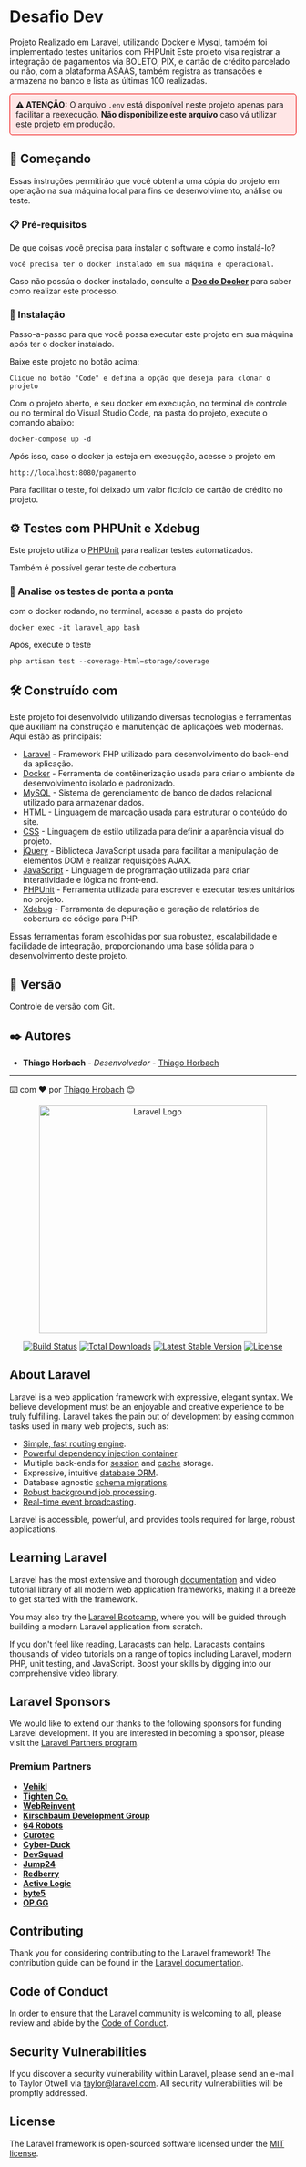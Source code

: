 # Desafio Dev

Projeto Realizado em Laravel, utilizando Docker e Mysql, também foi implementado testes unitários com PHPUnit
Este projeto visa registrar a integração de pagamentos via BOLETO, PIX, e cartão de crédito parcelado ou não, com a plataforma ASAAS, também registra as transações e armazena no banco e lista as últimas 100 realizadas.

<div style="border:1px solid #e00; padding: 10px; border-radius: 5px; background-color: #ffe6e6;">
  <strong>⚠️ ATENÇÃO:</strong> O arquivo <code>.env</code> está disponível neste projeto apenas para facilitar a reexecução. <strong>Não disponibilize este arquivo</strong> caso vá utilizar este projeto em produção.
</div>


## 🚀 Começando

Essas instruções permitirão que você obtenha uma cópia do projeto em operação na sua máquina local para fins de desenvolvimento, análise ou teste.


### 📋 Pré-requisitos

De que coisas você precisa para instalar o software e como instalá-lo?

```
Você precisa ter o docker instalado em sua máquina e operacional.
```

Caso não possúa o docker instalado, consulte a **[Doc do Docker](https://docs.docker.com/)** para saber como realizar este processo.

### 🔧 Instalação

Passo-a-passo para que você possa executar este projeto em sua máquina após ter o docker instalado.

Baixe este projeto no botão acima:

```
Clique no botão "Code" e defina a opção que deseja para clonar o projeto
```

Com o projeto aberto, e seu docker em execução, no terminal de controle ou no terminal do Visual Studio Code, na pasta do projeto, execute o comando abaixo:

```
docker-compose up -d
```


Após isso, caso o docker ja esteja em execuçção, acesse o projeto em

```
http://localhost:8080/pagamento
```

Para facilitar o teste, foi deixado um valor fictício de cartão de crédito no projeto.


## ⚙️ Testes com PHPUnit e Xdebug

Este projeto utiliza o [PHPUnit](https://phpunit.de/) para realizar testes automatizados.

Também é possível gerar teste de cobertura


### 🔩 Analise os testes de ponta a ponta

com o docker rodando, no terminal, acesse a pasta do projeto

```
docker exec -it laravel_app bash 
```

Após, execute o teste

```
php artisan test --coverage-html=storage/coverage
```



## 🛠️ Construído com

Este projeto foi desenvolvido utilizando diversas tecnologias e ferramentas que auxiliam na construção e manutenção de aplicações web modernas. Aqui estão as principais:

* [Laravel](https://laravel.com/docs) - Framework PHP utilizado para desenvolvimento do back-end da aplicação.
* [Docker](https://www.docker.com/) - Ferramenta de contêinerização usada para criar o ambiente de desenvolvimento isolado e padronizado.
* [MySQL](https://www.mysql.com/) - Sistema de gerenciamento de banco de dados relacional utilizado para armazenar dados.
* [HTML](https://developer.mozilla.org/en-US/docs/Web/HTML) - Linguagem de marcação usada para estruturar o conteúdo do site.
* [CSS](https://developer.mozilla.org/en-US/docs/Web/CSS) - Linguagem de estilo utilizada para definir a aparência visual do projeto.
* [jQuery](https://jquery.com/) - Biblioteca JavaScript usada para facilitar a manipulação de elementos DOM e realizar requisições AJAX.
* [JavaScript](https://developer.mozilla.org/en-US/docs/Web/JavaScript) - Linguagem de programação utilizada para criar interatividade e lógica no front-end.
* [PHPUnit](https://phpunit.de/) - Ferramenta utilizada para escrever e executar testes unitários no projeto.
* [Xdebug](https://xdebug.org/docs) - Ferramenta de depuração e geração de relatórios de cobertura de código para PHP.

Essas ferramentas foram escolhidas por sua robustez, escalabilidade e facilidade de integração, proporcionando uma base sólida para o desenvolvimento deste projeto.

## 📌 Versão

Controle de versão com Git.

## ✒️ Autores


* **Thiago Horbach** - *Desenvolvedor* - [Thiago Horbach](https://github.com/ThiagoHorbach)

---
⌨️ com ❤️ por [Thiago Hrobach](https://github.com/ThiagoHorbach) 😊


















<p align="center"><a href="https://laravel.com" target="_blank"><img src="https://raw.githubusercontent.com/laravel/art/master/logo-lockup/5%20SVG/2%20CMYK/1%20Full%20Color/laravel-logolockup-cmyk-red.svg" width="400" alt="Laravel Logo"></a></p>

<p align="center">
<a href="https://github.com/laravel/framework/actions"><img src="https://github.com/laravel/framework/workflows/tests/badge.svg" alt="Build Status"></a>
<a href="https://packagist.org/packages/laravel/framework"><img src="https://img.shields.io/packagist/dt/laravel/framework" alt="Total Downloads"></a>
<a href="https://packagist.org/packages/laravel/framework"><img src="https://img.shields.io/packagist/v/laravel/framework" alt="Latest Stable Version"></a>
<a href="https://packagist.org/packages/laravel/framework"><img src="https://img.shields.io/packagist/l/laravel/framework" alt="License"></a>
</p>

## About Laravel

Laravel is a web application framework with expressive, elegant syntax. We believe development must be an enjoyable and creative experience to be truly fulfilling. Laravel takes the pain out of development by easing common tasks used in many web projects, such as:

- [Simple, fast routing engine](https://laravel.com/docs/routing).
- [Powerful dependency injection container](https://laravel.com/docs/container).
- Multiple back-ends for [session](https://laravel.com/docs/session) and [cache](https://laravel.com/docs/cache) storage.
- Expressive, intuitive [database ORM](https://laravel.com/docs/eloquent).
- Database agnostic [schema migrations](https://laravel.com/docs/migrations).
- [Robust background job processing](https://laravel.com/docs/queues).
- [Real-time event broadcasting](https://laravel.com/docs/broadcasting).

Laravel is accessible, powerful, and provides tools required for large, robust applications.

## Learning Laravel

Laravel has the most extensive and thorough [documentation](https://laravel.com/docs) and video tutorial library of all modern web application frameworks, making it a breeze to get started with the framework.

You may also try the [Laravel Bootcamp](https://bootcamp.laravel.com), where you will be guided through building a modern Laravel application from scratch.

If you don't feel like reading, [Laracasts](https://laracasts.com) can help. Laracasts contains thousands of video tutorials on a range of topics including Laravel, modern PHP, unit testing, and JavaScript. Boost your skills by digging into our comprehensive video library.

## Laravel Sponsors

We would like to extend our thanks to the following sponsors for funding Laravel development. If you are interested in becoming a sponsor, please visit the [Laravel Partners program](https://partners.laravel.com).

### Premium Partners

- **[Vehikl](https://vehikl.com/)**
- **[Tighten Co.](https://tighten.co)**
- **[WebReinvent](https://webreinvent.com/)**
- **[Kirschbaum Development Group](https://kirschbaumdevelopment.com)**
- **[64 Robots](https://64robots.com)**
- **[Curotec](https://www.curotec.com/services/technologies/laravel/)**
- **[Cyber-Duck](https://cyber-duck.co.uk)**
- **[DevSquad](https://devsquad.com/hire-laravel-developers)**
- **[Jump24](https://jump24.co.uk)**
- **[Redberry](https://redberry.international/laravel/)**
- **[Active Logic](https://activelogic.com)**
- **[byte5](https://byte5.de)**
- **[OP.GG](https://op.gg)**

## Contributing

Thank you for considering contributing to the Laravel framework! The contribution guide can be found in the [Laravel documentation](https://laravel.com/docs/contributions).

## Code of Conduct

In order to ensure that the Laravel community is welcoming to all, please review and abide by the [Code of Conduct](https://laravel.com/docs/contributions#code-of-conduct).

## Security Vulnerabilities

If you discover a security vulnerability within Laravel, please send an e-mail to Taylor Otwell via [taylor@laravel.com](mailto:taylor@laravel.com). All security vulnerabilities will be promptly addressed.

## License

The Laravel framework is open-sourced software licensed under the [MIT license](https://opensource.org/licenses/MIT).
